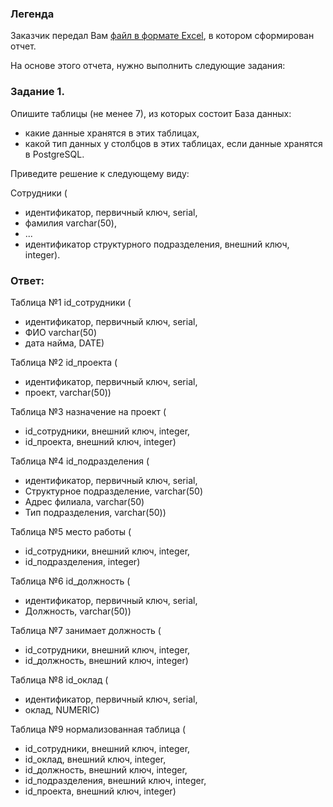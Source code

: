 ### Легенда

Заказчик передал Вам [файл в формате Excel](https://github.com/netology-code/sdb-homeworks/blob/main/resources/hw-12-1.xlsx), в котором сформирован отчет. 

На основе этого отчета, нужно выполнить следующие задания: 

### Задание 1.

Опишите таблицы (не менее 7), из которых состоит База данных:

- какие данные хранятся в этих таблицах,
- какой тип данных у столбцов в этих таблицах, если данные хранятся в PostgreSQL.

Приведите решение к следующему виду:

Сотрудники (

- идентификатор, первичный ключ, serial,
- фамилия varchar(50),
- ...
- идентификатор структурного подразделения, внешний ключ, integer).

### Ответ:

Таблица №1 id_сотрудники (
  * идентификатор, первичный ключ, serial,
  * ФИО varchar(50)
  * дата найма, DATE)
    
Таблица №2 id_проекта (
  * идентификатор, первичный ключ, serial,
  * проект, varchar(50))

Таблица №3 назначение на проект (
  * id_сотрудники, внешний ключ, integer,
  * id_проекта, внешний ключ, integer)

Таблица №4 id_подразделения (
  * идентификатор, первичный ключ, serial,
  * Структурное подразделение, varchar(50)
  * Адрес филиала, varchar(50)
  * Тип подразделения, varchar(50))

Таблица №5 место работы (
  * id_сотрудники, внешний ключ, integer,
  * id_подразделения, integer)
    
Таблица №6 id_должность (
  * идентификатор, первичный ключ, serial,
  * Должность, varchar(50))

Таблица №7 занимает должность (
  * id_сотрудники, внешний ключ, integer,
  * id_должность, внешний ключ, integer)
    
Таблица №8  id_оклад (
  * идентификатор, первичный ключ, serial,
  * оклад, NUMERIC)

Таблица №9 нормализованная таблица (
  *  id_сотрудники, внешний ключ, integer,
  * id_оклад, внешний ключ, integer,
  * id_должность, внешний ключ, integer,
  * id_подразделения, внешний ключ, integer,
  * id_проекта, внешний ключ, integer)

